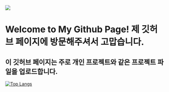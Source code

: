 <img src="https://ifh.cc/g/WgKPZT.png"/>

# Welcome to My Github Page! 제 깃허브 페이지에 방문해주셔서 고맙습니다.

## 이 깃허브 페이지는 주로 개인 프로젝트와 같은 프로젝트 파일을 업로드합니다.

[![Top Langs](https://github-readme-stats.vercel.app/api/top-langs/?username=ApexNAM)](https://github.com/ApexNAM/github-readme-stats)


